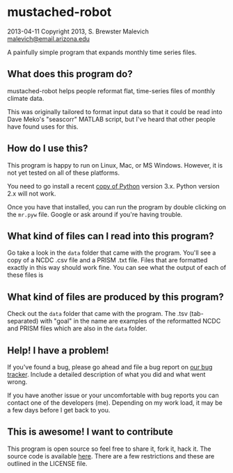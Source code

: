 mustached-robot
===============
2013-04-11
Copyright 2013, S. Brewster Malevich <malevich@email.arizona.edu>

A painfully simple program that expands monthly time series files.

What does this program do?
--------------------------
mustached-robot helps people reformat flat, time-series files of monthly climate data.

This was originally tailored to format input data so that it could be read into Dave Meko's "seascorr" MATLAB script, but I've heard that other people have found uses for this.

How do I use this?
-----------------------------------------------
This program is happy to run on Linux, Mac, or MS Windows. However, it is not yet tested on all of these platforms.

You need to go install a recent [copy of Python](http://www.python.org/download/) version 3.x. Python version 2.x will not work.

Once you have that installed, you can run the program by double clicking on the `mr.pyw` file. Google or ask around if you're having trouble.

What kind of files can I read into this program?
------------------------------------------------
Go take a look in the `data` folder that came with the program. You'll see a copy of a NCDC .csv file and a PRISM .txt file. Files that are formatted exactly in this way should work fine. You can see what the output of each of these files is 

What kind of files are produced by this program?
------------------------------------------------
Check out the `data` folder that came with the program. The .tsv (tab-separated) with "goal" in the name are examples of the reformatted NCDC and PRISM files which are also in the `data` folder.

Help! I have a problem!
-----------------------
If you've found a bug, please go ahead and file a bug report on [our bug tracker](https://github.com/brews/mustached-robot/issues). Include a detailed description of what you did and what went wrong.

If you have another issue or your uncomfortable with bug reports you can contact one of the developers (me). Depending on my work load, it may be a few days before I get back to you.

This is awesome! I want to contribute
-------------------------------------------------
This program is open source so feel free to share it, fork it, hack it. The source code is available [here](https://github.com/brews/mustached-robot). There are a few restrictions and these are outlined in the LICENSE file.

